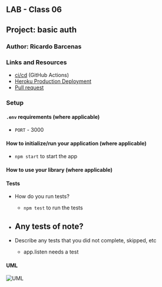 ## LAB - Class 06

## Project: basic auth

### Author: Ricardo Barcenas

### Links and Resources

- [ci/cd](https://github.com/401-advanced-javascript-ricardo-b/basic-auth/actions/new) (GitHub Actions)
- [Heroku Production Deployment](https://ricardob-basic-auth.herokuapp.com/signup)
- [Pull request](https://github.com/401-advanced-javascript-ricardo-b/basic-auth/pull/1)

### Setup

#### `.env` requirements (where applicable)

- `PORT` - 3000

#### How to initialize/run your application (where applicable)

- `npm start` to start the app

#### How to use your library (where applicable)

#### Tests

- How do you run tests?
  -  `npm test` to run the tests
- Any tests of note?
  - 

- Describe any tests that you did not complete, skipped, etc
  - app.listen needs a test

#### UML

![UML](assets/)